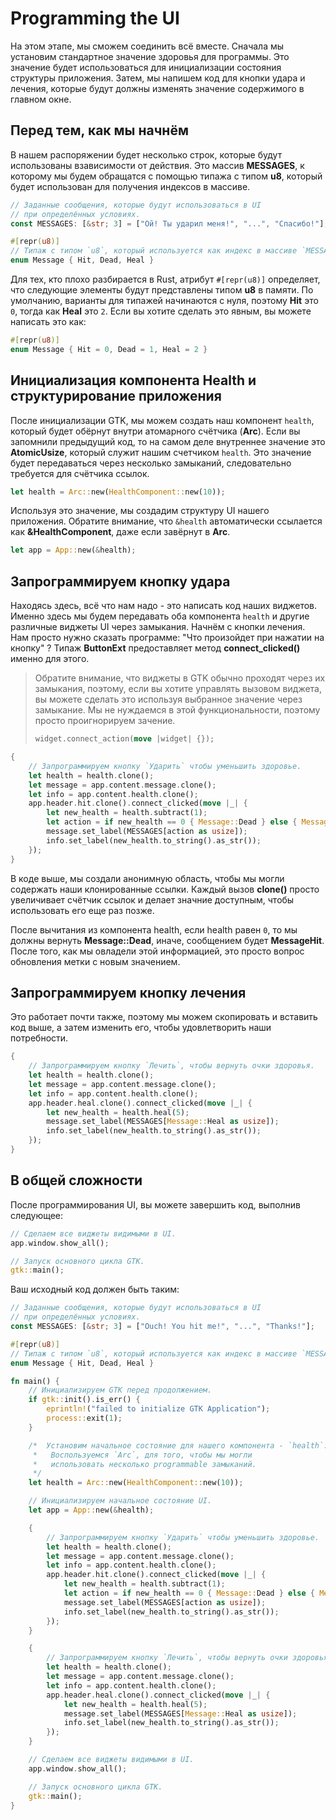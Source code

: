 # Programming the UI

На этом этапе, мы сможем соединить всё вместе. Сначала мы установим стандартное значение здоровья для программы. Это значение будет использоваться для инициализации состояния структуры приложения. Затем, мы напишем код для кнопки удара и лечения, которые будут должны изменять значение содержимого в главном окне.

## Перед тем, как мы начнём

В нашем распоряжении будет несколько строк, которые будут использованы взависимости от действия. Это массив **MESSAGES**, к которому мы будем обращатся с помощью типажа с типом **u8**, который будет использован для получения индексов в массиве.

```rust
// Заданные сообщения, которые будут использоваться в UI
// при определённых условиях.
const MESSAGES: [&str; 3] = ["Ой! Ты ударил меня!", "...", "Спасибо!"];

#[repr(u8)]
// Типаж с типом `u8`, который используется как индекс в массиве `MESSAGES`.
enum Message { Hit, Dead, Heal }
```

Для тех, кто плохо разбирается в Rust, атрибут `#[repr(u8)]` определяет, что следующие элементы будут представлены типом **u8** в памяти. По умолчанию, варианты для типажей начинаются с нуля, поэтому **Hit** это `0`, тогда как **Heal** это `2`. Если вы хотите сделать это явным, вы можете написать это как:

```rust
#[repr(u8)]
enum Message { Hit = 0, Dead = 1, Heal = 2 }
```

## Инициализация компонента Health и структурирование приложения

После инициализации GTK, мы можем создать наш компонент `health`, который будет обёрнут внутри атомарного счётчика (**Arc**). Если вы запомнили предыдущий код, то на самом деле внутреннее значение это **AtomicUsize**, который служит нашим счетчиком `health`. Это значение будет передаваться через несколько замыканий, следовательно требуется для счётчика ссылок.

```rust
let health = Arc::new(HealthComponent::new(10));
```

Используя это значение, мы создадим структуру UI нашего приложения. Обратите внимание, что `&health` автоматически ссылается как **&HealthComponent**, даже если завёрнут в **Arc**.

```rust
let app = App::new(&health);
```

## Запрограммируем кнопку удара

Находясь здесь, всё что нам надо - это написать код наших виджетов. Именно здесь мы будем передавать оба компонента `health` и другие различные виджеты UI через замыкания. Начнём с кнопки лечения. Нам просто нужно сказать программе: "Что произойдет при нажатии на кнопку" ?
Типаж **ButtonExt** предоставляет метод **connect_clicked()** именно для этого.

> Обратите внимание, что виджеты в GTK обычно проходят через их замыкания, поэтому, если
> вы хотите управлять вызовом виджета, вы можете сделать это используя выбранное значение
> через замыкание. Мы не нуждаемся в этой функциональности, поэтому просто проигнорируем
> зачение.
> ```rust
> widget.connect_action(move |widget| {});
> ```

```rust
{
    // Запрограммируем кнопку `Ударить` чтобы уменьшить здоровье.
    let health = health.clone();
    let message = app.content.message.clone();
    let info = app.content.health.clone();
    app.header.hit.clone().connect_clicked(move |_| {
        let new_health = health.subtract(1);
        let action = if new_health == 0 { Message::Dead } else { Message::Hit };
        message.set_label(MESSAGES[action as usize]);
        info.set_label(new_health.to_string().as_str());
    });
}
```

В коде выше, мы создали анонимную область, чтобы мы могли содержать наши клонированные ссылки.
Каждый вызов **clone()** просто увеличивает счётчик ссылок и делает значние доступным,
чтобы использовать его еще раз позже.

После вычитания из компонента health, если health равен `0`, то мы должны вернуть **Message::Dead**, иначе, сообщением будет **MessageHit**. После того, как мы овладели этой информацией, это просто вопрос обновления метки с новым значением.

## Запрограммируем кнопку лечения

Это работает почти также, поэтому мы можем скопировать и вставить код выше, а затем изменить его, чтобы удовлетворить наши потребности.

```rust
{
    // Запрограммируем кнопку `Лечить`, чтобы вернуть очки здоровья.
    let health = health.clone();
    let message = app.content.message.clone();
    let info = app.content.health.clone();
    app.header.heal.clone().connect_clicked(move |_| {
        let new_health = health.heal(5);
        message.set_label(MESSAGES[Message::Heal as usize]);
        info.set_label(new_health.to_string().as_str());
    });
}
```

## В общей сложности

После программирования UI, вы можете завершить код, выполнив следующее:

```rust
// Сделаем все виджеты видимыми в UI.
app.window.show_all();

// Запуск основного цикла GTK.
gtk::main();
```

Ваш исходный код должен быть таким:

```rust
// Заданные сообщения, которые будут использоваться в UI
// при определённых условиях.
const MESSAGES: [&str; 3] = ["Ouch! You hit me!", "...", "Thanks!"];

#[repr(u8)]
// Типаж с типом `u8`, который используется как индекс в массиве `MESSAGES`.
enum Message { Hit, Dead, Heal }

fn main() {
    // Инициализируем GTK перед продолжением.
    if gtk::init().is_err() {
        eprintln!("failed to initialize GTK Application");
        process::exit(1);
    }

    /*  Установим начальное состояние для нашего компонента - `health`.
     *   Воспользуемся `Arc`, для того, чтобы мы могли
     *   использовать несколько programmable замыканий.
     */
    let health = Arc::new(HealthComponent::new(10));

    // Инициализируем начальное состояние UI.
    let app = App::new(&health);

    {
        // Запрограммируем кнопку `Ударить` чтобы уменьшить здоровье.
        let health = health.clone();
        let message = app.content.message.clone();
        let info = app.content.health.clone();
        app.header.hit.clone().connect_clicked(move |_| {
            let new_health = health.subtract(1);
            let action = if new_health == 0 { Message::Dead } else { Message::Hit };
            message.set_label(MESSAGES[action as usize]);
            info.set_label(new_health.to_string().as_str());
        });
    }

    {
        // Запрограммируем кнопку `Лечить`, чтобы вернуть очки здоровья.
        let health = health.clone();
        let message = app.content.message.clone();
        let info = app.content.health.clone();
        app.header.heal.clone().connect_clicked(move |_| {
            let new_health = health.heal(5);
            message.set_label(MESSAGES[Message::Heal as usize]);
            info.set_label(new_health.to_string().as_str());
        });
    }

    // Сделаем все виджеты видимыми в UI.
    app.window.show_all();

    // Запуск основного цикла GTK.
    gtk::main();
}
```